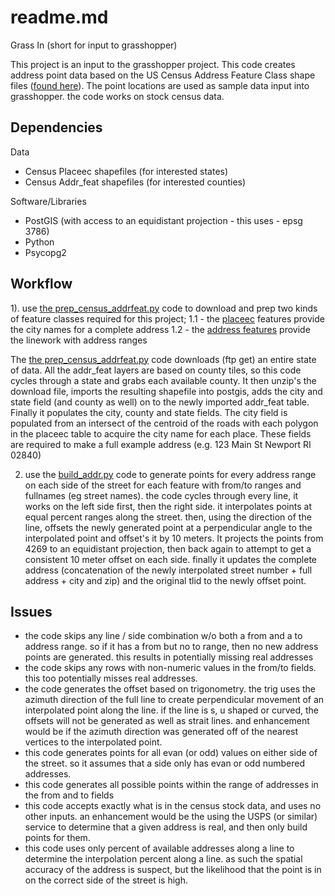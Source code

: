readme.md
===========
Grass In (short for input to grasshopper)

This project is an input to the grasshopper project.  This code creates address point data based on the US Census Address Feature Class shape files ([found here](http://ftp2.census.gov/geo/tiger/TIGER2014/ADDRFEAT/)). The point locations are used as sample data input into grasshopper.  the code works on stock census data.

Dependencies
------------
Data
- Census Placeec shapefiles (for interested states)
- Census Addr_feat shapefiles (for interested counties)

Software/Libraries
- PostGIS (with access to an equidistant projection - this uses - epsg 3786)
- Python
- Psycopg2

Workflow
--------
1). use [the prep_census_addrfeat.py](https://github.com/feomike/grass_in/blob/master/prep_census_addrfeat.py) code to download and prep two kinds of feature classes required for this project;
	1.1 - the [placeec](http://ftp2.census.gov/geo/tiger/TIGER2014/PLACEEC/) features provide the city names for a complete address
	1.2 - the [address features](http://ftp2.census.gov/geo/tiger/TIGER2014/ADDRFEAT/) provide the linework with address ranges
	
The [the prep_census_addrfeat.py](https://github.com/feomike/grass_in/blob/master/prep_census_addrfeat.py) code downloads (ftp get) an entire state of data.  All the addr_feat layers are based on county tiles, so this code cycles through a state and grabs each available county.  It then unzip's the download file, imports the resulting shapefile into postgis, adds the city and state field (and county as well) on to the newly imported addr_feat table.  Finally it populates the city, county and state fields.  The city field is populated from an intersect of the centroid of the roads with each polygon in the placeec table to acquire the city name for each place.  These fields are required to make a full example address (e.g. 123 Main St Newport RI 02840)
	
2) use the [build_addr.py](https://github.com/feomike/grass_in/blob/master/build_address.py) code to generate points for every address range on each side of the street for each feature with from/to ranges and fullnames (eg street names).  the code cycles through every line, it works on the left side first, then the right side.  it interpolates points at equal percent ranges along the street.  then, using the direction of the line, offsets the newly generated point at a perpendicular angle to the interpolated point and offset's it by 10 meters.  It projects the points from 4269 to an equidistant projection, then back again to attempt to get a consistent 10 meter offset on each side.  finally it updates the complete address (concatenation of the newly interpolated street number + full address + city and zip) and the original tlid to the newly offset point.

Issues
------
- the code skips any line / side combination w/o both a from and a to address range.  so if it has a from but no to range, then no new address points are generated.  this results in potentially missing real addresses
- the code skips any rows with non-numeric values in the from/to fields. this too potentially misses real addresses.
- the code generates the offset based on trigonometry.  the trig uses the azimuth direction of the full line to create perpendicular movement of an interpolated point along the line.  if the line is s, u shaped or curved, the offsets will not be generated as well as strait lines. and enhancement would be if the azimuth direction was generated off of the nearest vertices to the interpolated point.
- this code generates points for all evan (or odd) values on either side of the street.  so it assumes that a side only has evan or odd numbered addresses.  
- this code generates all possible points within the range of addresses in the from and to fields
- this code accepts exactly what is in the census stock data, and uses no other inputs.  an enhancement would be the using the USPS (or similar) service to determine that a given address is real, and then only build points for them.
- this code uses only percent of available addresses along a line to determine the interpolation percent along a line.  as such the spatial accuracy of the address is suspect, but the likelihood that the point is in on the correct side of the street is high.
